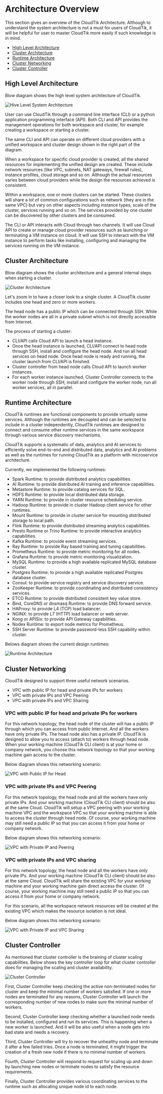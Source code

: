 # Architecture Overview
This section gives an overview of the CloudTik Architecture. Although to understand the system
architecture is not a must for users of CloudTik, it will be helpful for user to master CloudTik
more easily if such knowledge is in mind.

- [High Level Architecture](#high-level-architecture)
- [Cluster Architecture](#cluster-architecture)
- [Runtime Architecture](#runtime-architecture)
- [Cluster Networking](#cluster-networking)
- [Cluster Controller](#cluster-controller)

## High Level Architecture
Blow diagram shows the high level system architecture of CloudTik.

![Hive Level System Architecture](../../image/system-architecture.jpg)

User can use CloudTik through a command line interface (CLI) or a python application programming interface (API).
Both CLI and API provides the management operations for both workspace and cluster, for example creating a workspace or
starting a cluster.

The same CLI and API can operate on different cloud providers with a unified workspace and cluster design shown
in the right part of the diagram.

When a workspace for specific cloud provider is created, all the shared resources for implementing the unified
design are created. These include network resources (like VPC, subnets, NAT gateways, firewall rules),
instance profiles, cloud storage and so on. Although the actual resources varies between cloud providers while
the design the resources achieved is consistent.

Within a workspace, one or more clusters can be started. These clusters will share a lot of common configurations
such as network (they are in the same VPC) but vary on other aspects including instance types, scale of the cluster,
services running and so on. The services provided by one cluster can be discovered by other clusters
and be consumed.

The CLI or API interacts with Cloud through two channels. It will use Cloud API to create or manage cloud provider
resources such as launching or terminating a VM instance on cloud. It will use SSH to interact with the VM instance
to perform tasks like installing, configuring and managing the services running on the VM instance.

## Cluster Architecture
Blow diagram shows the cluster architecture and a general internal steps when starting a cluster.

![Cluster Architecture](../../image/cluster-architecture.jpg)

Let's zoom in to have a closer look to a single cluster. A CloudTik cluster includes one head and
zero or more workers.

The head node has a public IP which can be connected through SSH. While the worker nodes are all in
a private subnet which is not directly accessible from Internet.

The process of starting a cluster:
- CLI/API calls Cloud API to launch a head instance.
- Once the head instance is launched, CLI/API connect to head node through SSH, install and configure the head node. And run all head services on head node. Once head node is ready and running, the cluster launch from CLI/API is finished.
- Cluster controller from head node calls Cloud API to launch worker instances.
- For each worker instance launched, Cluster Controller connects to the worker node through SSH, install and configure the worker node, run all worker services, all in parallel.

## Runtime Architecture
CloudTik runtimes are functional components to provide virtually some services.
Although the runtimes are decoupled and can be selected to include in a cluster independently,
CloudTik runtimes are designed to connect and consume other runtime services in the same workspace
through various service discovery mechanisms.

CloudTik supports a systematic of data, analytics and AI services to efficiently solve
end-to-end and distributed data, analytics and AI problems as well as
the runtimes for running CloudTik as a platform with microservice architecture.

Currently, we implemented the following runtimes:
- Spark Runtime: to provide distributed analytics capabilities.
- AI Runtime: to provide distributed AI training and inference capabilities.
- Metastore Runtime: to provide catalog services for SQL.
- HDFS Runtime: to provide local distributed data storage.
- YARN Runtime: to provide in cluster resource scheduling service.
- Hadoop Runtime: to provide in cluster Hadoop client service for other runtimes. 
- Mount Runtime: to provide in cluster service for mounting distributed storage to local path.
- Flink Runtime: to provide distributed streaming analytics capabilities.
- Presto Runtime or Trino Runtime: to provide interactive analytics capabilities.
- Kafka Runtime: to provide event streaming services.
- Ray Runtime: to provide Ray based training and tuning capabilities.
- Prometheus Runtime: to provide metric monitoring for all nodes.
- Grafana Runtime: to provide metric monitoring visualization.
- MySQL Runtime: to provide a high available replicated MySQL database cluster.
- Postgres Runtime: to provide a high available replicated Postgres database cluster.
- Consul: to provide service registry and service discovery service.
- ZooKeeper Runtime: to provide coordinating and distributed consistency services.
- ETCD Runtime: to provide distributed consistent key value store.
- Bind, CoreDNS or dnsmasq Runtime: to provide DNS forward service.
- HAProxy: to provide L4 (TCP) load balancer.
- NGINX: to provide L7 (HTTP) load balancer or web server.
- Kong or APISix: to provide API Gateway capabilities.
- Nodex Runtime: to export node metrics for Prometheus.
- SSH Server Runtime: to provide password-less SSH capability within cluster.

Belows diagram shows the current design runtimes:

![Runtime Architecture](../../image/runtime-architecture.jpg)

## Cluster Networking
CloudTik designed to support three useful network scenarios.
- VPC with public IP for head and private IPs for workers
- VPC with private IPs and VPC Peering
- VPC with private IPs and VPC Sharing

### VPC with public IP for head and private IPs for workers
For this network topology, the head node of the cluster will has a public IP
through which you can access from public Internet.
And all the workers have only private IPs. The head node also has a private IP.
CloudTik is designed to allow you to access (attach to) workers through head node.
When your working machine (CloudTik CLI client) is at your home or company network,
you choose this network topology so that your working machine gain access to the cluster.

Below diagram shows this networking scenario:

![VPC with Public IP for Head](../../image/vpc-with-public-ip-for-head.jpg)

### VPC with private IPs and VPC Peering
For this network topology, the head node and all the workers have only private IPs.
And your working machine (CloudTik CLI client) should be also at the same Cloud.
CloudTik will setup a VPC peering with your working machine VPC
and the workspace VPC so that your working machine is able to access the cluster through head node.
Of course, your working machine may still need a public IP so that you can access it from
your home or company network.

Below diagram shows this networking scenario:

![VPC with Private IP and Peering](../../image/vpc-with-private-ip-and-peering.jpg)

### VPC with private IPs and VPC sharing
For this network topology, the head node and all the workers have only private IPs.
And your working machine (CloudTik CLI client) should be also at the same Cloud.
CloudTik will share the existing VPC for your working machine
and your working machine gain direct access the cluster.
Of course, your working machine may still need a public IP so that you can access it from
your home or company network.

For this scenario, all the workspace network resources will be created at the existing VPC
which makes the resource isolation is not ideal.

Below diagram shows this networking scenario:

![VPC with Private IP and VPC Sharing](../../image/vpc-with-private-ip-and-sharing.jpg)


## Cluster Controller
As mentioned that cluster controller is the braining of cluster scaling capabilities.
Below shows the key controller loop for what cluster controller does for managing the scaling and cluster availability.

![Cluster Controller](../../image/cluster-controller.jpg)

First, Cluster Controller keep checking the active non-terminated nodes for cluster and keep the minimal
number of workers satisfied. If one or more nodes are terminated for any reasons, Cluster Controller
will launch the corresponding number of new nodes to make sure the minimal number of workers.

Second, Cluster Controller keep checking whether a launched node needs to be installed, configured and run its services.
This is happening when a new worker is launched. And it will be also useful when a node gets into bad state and needs a recovery.

Third, Cluster Controller will try to recover the unhealthy node and terminate it after a few failed tries.
Once a node is terminated, it might trigger the creation of a fresh new node if there is no minimal number of workers.

Fourth, Cluster Controller will respond to request for scaling up and down by launching new nodes or terminate
nodes to satisfy the resource requirements.

Finally, Cluster Controller provides various coordinating services to the runtime such as allocating unique node id
to each node.
